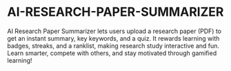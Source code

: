 # AI-RESEARCH-PAPER-SUMMARIZER
AI Research Paper Summarizer lets users upload a research paper (PDF) to get an instant summary, key keywords, and a quiz. It rewards learning with badges, streaks, and a ranklist, making research study interactive and fun. Learn smarter, compete with others, and stay motivated through gamified learning!
